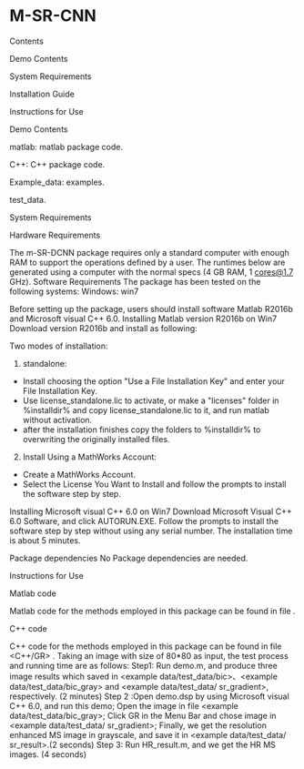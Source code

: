 # M-SR-CNN
Contents

Demo Contents

System Requirements

Installation Guide

Instructions for Use

Demo Contents

matlab: matlab package code.

C++: C++ package code.

Example_data: 
            examples.
            
test_data.

System Requirements

Hardware Requirements

The m-SR-DCNN package requires only a standard computer with enough RAM to support the operations defined by a user. The runtimes below are generated using a computer with the normal specs (4 GB RAM, 1 cores@1.7 GHz).
Software Requirements
The package has been tested on the following systems:
Windows: win7

Before setting up the package, users should install software Matlab R2016b and Microsoft visual C++ 6.0.
Installing Matlab version R2016b on Win7
Download version R2016b and install as following: 

Two modes of installation:
1) standalone:
- Install choosing the option "Use a File Installation Key" and enter your File Installation Key.
- Use license_standalone.lic to activate, or make a "licenses" folder in %installdir% and copy license_standalone.lic to it, and run matlab without activation.
- after the installation finishes copy the folders to %installdir% to overwriting the originally installed files.
2) Install Using a MathWorks Account:
- Create a MathWorks Account.
- Select the License You Want to Install and follow the prompts to install the software step by step.

Installing Microsoft visual C++ 6.0 on Win7
Download Microsoft Visual C++ 6.0 Software, and click AUTORUN.EXE. Follow the prompts to install the software step by step without using any serial number.
The installation time is about 5 minutes.

Package dependencies
No Package dependencies are needed.

Instructions for Use

Matlab code

Matlab code for the methods employed in this package can be found in file <matlab> .
            
C++ code

C++ code for the methods employed in this package can be found in file <C++/GR> .
Taking an image with size of 80*80 as input, the test process and running time are as follows:
Step1: Run demo.m, and produce three image results which saved in <example data/test_data/bic>、<example data/test_data/bic_gray> and <example data/test_data/ sr_gradient>, respectively. (2 minutes)
Step 2 :Open demo.dsp by using Microsoft visual C++ 6.0, and run this demo;
Open the image in file <example data/test_data/bic_gray>; 
Click GR in the Menu Bar and chose image in <example data/test_data/ sr_gradient>;
Finally, we get the resolution enhanced MS image in grayscale, and save it in <example data/test_data/ sr_result>.(2 seconds)
Step 3: Run HR_result.m, and we get the HR MS images. (4 seconds)
